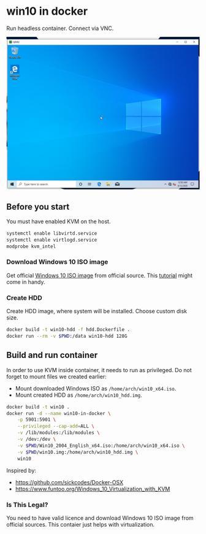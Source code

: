 # win10 in docker

Run headless container. Connect via VNC.

![screenshot](screenshot.png)

## Before you start

You must have enabled KVM on the host. 

```sh
systemctl enable libvirtd.service
systemctl enable virtlogd.service
modprobe kvm_intel
```

### Download Windows 10 ISO image

Get official [Windows 10 ISO image](https://www.microsoft.com/en-us/software-download/windows10) from official source. This [tutorial](https://gist.github.com/eladkarako/970cd72238d2b3e08c4d3fb7723563af#file-latest-official-genuine-windows10-download-links-iso-without-the-media-creation-tool-md) might come in handy.

### Create HDD

Create HDD image, where system will be installed. Choose custom disk size.

```sh
docker build -t win10-hdd -f hdd.Dockerfile .
docker run --rm -v $PWD:/data win10-hdd 128G
```

## Build and run container

In order to use KVM inside container, it needs to run as privileged. Do not forget to mount files we created earlier:
* Mount downloaded Windows ISO as `/home/arch/win10_x64.iso`.
* Mount created HDD as `/home/arch/win10_hdd.img`.

```sh
docker build -t win10 .
docker run -d --name win10-in-docker \
	-p 5901:5901 \
	--privileged --cap-add=ALL \
	-v /lib/modules:/lib/modules \
	-v /dev:/dev \
	-v $PWD/Win10_2004_English_x64.iso:/home/arch/win10_x64.iso \
	-v $PWD/win10.img:/home/arch/win10_hdd.img \
	win10
```

Inspired by:
* https://github.com/sickcodes/Docker-OSX
* https://www.funtoo.org/Windows_10_Virtualization_with_KVM

### Is This Legal?

You need to have valid licence and download Windows 10 ISO image from official sources. This contaier just helps with virtualization.
